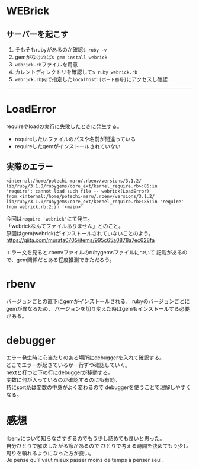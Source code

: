 # WEBrick  
## サーバーを起こす  
1. そもそもrubyがあるのか確認`$ ruby -v`  
2. gemがなければ`$ gem install webrick`  
3. `webrick.rb`ファイルを用意
4. カレントディレクトリを確認して`$ ruby webrick.rb`  
5. `webrick.rb`内で指定した`localhost:[ポート番号]`にアクセスし確認  
---  
# LoadError  
requireやloadの実行に失敗したときに発生する。
* requireしたいファイルのパスや名前が間違っている
* requireしたgemがインストールされていない
## 実際のエラー  
```
<internal:/home/potechi-maru/.rbenv/versions/3.1.2/
lib/ruby/3.1.0/rubygems/core_ext/kernel_require.rb>:85:in 
'require': cannot load such file -- webrick(LoadError)
from <internal:/home/potechi-maru/.rbenv/versions/3.1.2/
lib/ruby/3.1.0/rubygems/core_ext/kernel_require.rb>:85:in 'require'
from webrick.rb:2:in '<main>'
```   
今回は`require 'webrick'`にて発生。  
「webrickなんてファイルありません」とのこと。  
原因はgem(webrick)がインストールされていないことのよう。  
https://qiita.com/murata0705/items/995c65a0878a7ec628fa  

エラー文を見ると.rbenvファイルのrubygemsファイルについて
記載があるので、gem関係だとある程度推測できただろう。  

# rbenv  
バージョンごとの直下にgemがインストールされる。
rubyのバージョンごとにgemが異なるため、
バージョンを切り変えた時はgemもインストールする必要がある。  

# debugger  
エラー発生時に心当たりのある場所にdebuggerを入れて確認する。  
どこでエラーが起きているか一行ずつ確認していく。  
nextと打つと下の行にdebuggerが移動する。  
変数に何が入っているのか確認するのにも有効。  
特にsort系は変数の中身がよく変わるので
debuggerを使うことで理解しやすくなる。  

# 感想 
rbenvについて知らなさすぎるのでもう少し詰めても良いと思った。  
自分ひとりで解決したがる節があるので
ひとりで考える時間を決めてもう少し周りを頼れるようになった方が良い。  
Je pense qu'il vaut mieux passer moins de temps à penser seul.